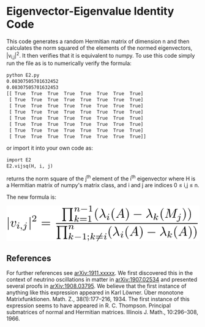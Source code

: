 # Eigenvector-Eigenvalue Identity Code

This code generates a random Hermitian matrix of dimension n and then calculates the norm squared of the elements of the normed eigenvectors, |v<sub>i,j</sub>|<sup>2</sup>.
It then verifies that it is equivalent to numpy.
To use this code simply run the file as is to numerically verify the formula:
```
python E2.py
0.08307505701632452
0.08307505701632453
[[ True  True  True  True  True  True  True  True]
 [ True  True  True  True  True  True  True  True]
 [ True  True  True  True  True  True  True  True]
 [ True  True  True  True  True  True  True  True]
 [ True  True  True  True  True  True  True  True]
 [ True  True  True  True  True  True  True  True]
 [ True  True  True  True  True  True  True  True]
 [ True  True  True  True  True  True  True  True]]
```
or import it into your own code as:
```
import E2
E2.vijsq(H, i, j)
```
returns the norm square of the j<sup>th</sup> element of the i<sup>th</sup> eigenvector where H is a Hermitian matrix of numpy's matrix class, and i and j are indices 0 &le; i,j &le; n.

The new formula is:

![E2 Equation](./equation.png)

## References
For further references see [arXiv:1911.xxxxx](https://arxiv.org/abs/1911.xxxxx).
We first discovered this in the context of neutrino oscillations in matter in [arXiv:1907.02534](https://arxiv.org/abs/1907.02534) and presented several proofs in [arXiv:1908.03795](https://arxiv.org/abs/1908.03795).
We believe that the first instance of anything like this expression appeared in Karl Löwner. Über monotone Matrixfunktionen. Math. Z., 38(1):177–216, 1934.
The first instance of this expression seems to have appeared in R. C. Thompson. Principal submatrices of normal and Hermitian matrices. Illinois J. Math., 10:296–308, 1966.
